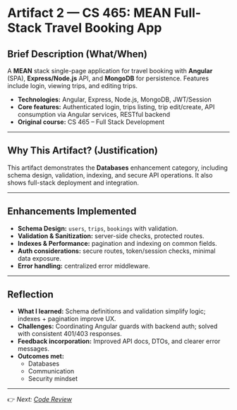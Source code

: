 # Artifact 2 — CS 465: MEAN Full-Stack Travel Booking App

## Brief Description (What/When)
A **MEAN** stack single-page application for travel booking with **Angular** (SPA), **Express/Node.js** API, and **MongoDB** for persistence. Features include login, viewing trips, and editing trips.

- **Technologies:** Angular, Express, Node.js, MongoDB, JWT/Session  
- **Core features:** Authenticated login, trips listing, trip edit/create, API consumption via Angular services, RESTful backend  
- **Original course:** CS 465 – Full Stack Development  

---

## Why This Artifact? (Justification)
This artifact demonstrates the **Databases** enhancement category, including schema design, validation, indexing, and secure API operations. It also shows full-stack deployment and integration.

---

## Enhancements Implemented
- **Schema Design:** `users`, `trips`, `bookings` with validation.  
- **Validation & Sanitization:** server-side checks, protected routes.  
- **Indexes & Performance:** pagination and indexing on common fields.  
- **Auth considerations:** secure routes, token/session checks, minimal data exposure.  
- **Error handling:** centralized error middleware.  

---

## Reflection
- **What I learned:** Schema definitions and validation simplify logic; indexes + pagination improve UX.  
- **Challenges:** Coordinating Angular guards with backend auth; solved with consistent 401/403 responses.  
- **Feedback incorporation:** Improved API docs, DTOs, and clearer error messages.  
- **Outcomes met:**  
  - Databases  
  - Communication  
  - Security mindset  

---

👉 *Next: [Code Review](code_review.md)*  
